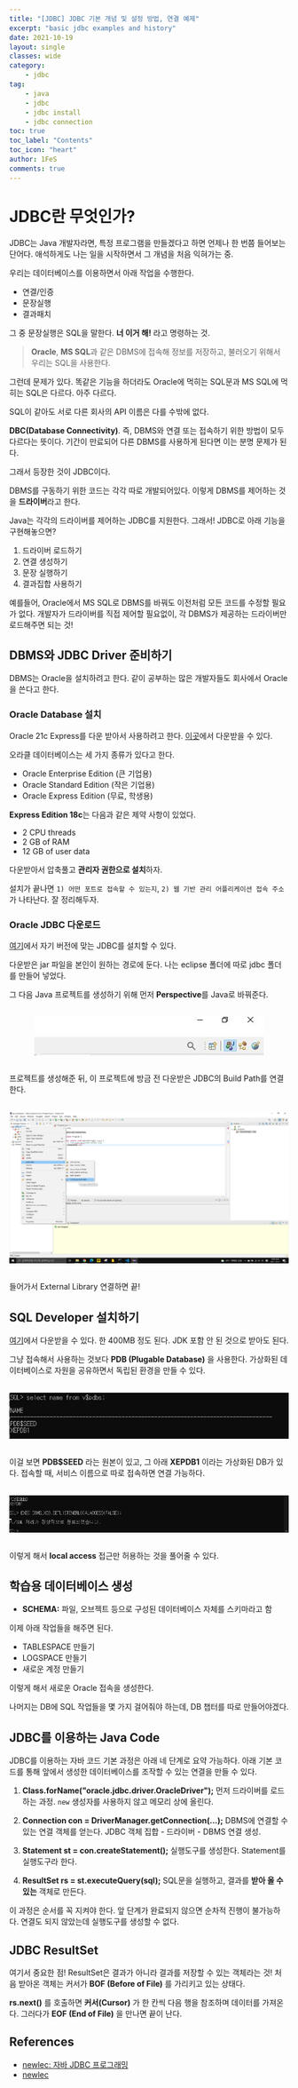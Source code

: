 ```yaml
---
title: "[JDBC] JDBC 기본 개념 및 설정 방법, 연결 예제"
excerpt: "basic jdbc examples and history"
date: 2021-10-19
layout: single
classes: wide
category:
    - jdbc
tag:
    - java
    - jdbc
    - jdbc install
    - jdbc connection
toc: true
toc_label: "Contents"
toc_icon: "heart"
author: 1FeS
comments: true
---
```


# JDBC란 무엇인가?

JDBC는 Java 개발자라면, 특정 프로그램을 만들겠다고 하면 언제나 한 번쯤 들어보는 단어다. 애석하게도 나는 일을 시작하면서 그 개념을 처음 익혀가는 중.

우리는 데이터베이스를 이용하면서 아래 작업을 수행한다.

- 연결/인증
- 문장실행
- 결과패치

그 중 문장실행은 SQL을 말한다. **너 이거 해!** 라고 명령하는 것.

> **Oracle**, **MS SQL**과 같은 DBMS에 접속해 정보를 저장하고, 불러오기 위해서 우리는 SQL을 사용한다.

그런데 문제가 있다. 똑같은 기능을 하더라도 Oracle에 먹히는 SQL문과 MS SQL에 먹히는 SQL은 다르다. 아주 다르다. 

SQL이 같아도 서로 다른 회사의 API 이름은 다를 수밖에 없다.

**DBC(Database Connectivity)**. 즉, DBMS와 연결 또는 접속하기 위한 방법이 모두 다르다는 뜻이다. 기간이 만료되어 다른 DBMS를 사용하게 된다면 이는 분명 문제가 된다. 

그래서 등장한 것이 JDBC이다.

DBMS를 구동하기 위한 코드는 각각 따로 개발되어있다. 이렇게 DBMS를 제어하는 것을 **드라이버**라고 한다. 

Java는 각각의 드라이버를 제어하는 JDBC를 지원한다. 그래서! JDBC로 아래 기능을 구현해놓으면?

1. 드라이버 로드하기
2. 연결 생성하기
3. 문장 실행하기
4. 결과집합 사용하기

예를들어, Oracle에서 MS SQL로 DBMS를 바꿔도 이전처럼 모든 코드를 수정할 필요가 없다. 개발자가 드라이버를 직접 제어할 필요없이, 각 DBMS가 제공하는 드라이버만 로드해주면 되는 것!

## DBMS와 JDBC Driver 준비하기

DBMS는 Oracle을 설치하려고 한다. 같이 공부하는 많은 개발자들도 회사에서 Oracle을 쓴다고 한다.

### Oracle Database 설치

Oracle 21c Express를 다운 받아서 사용하려고 한다. [이곳](https://www.oracle.com/database/technologies/xe-downloads.html)에서 다운받을 수 있다.

오라클 데이터베이스는 세 가지 종류가 있다고 한다.

- Oracle Enterprise Edition (큰 기업용)
- Oracle Standard Edition (작은 기업용)
- Oracle Express Edition (무료, 학생용)

**Express Edition 18c**는 다음과 같은 제약 사항이 있었다.

- 2 CPU threads
- 2 GB of RAM
- 12 GB of user data

다운받아서 압축풀고 **관리자 권한으로 설치**하자.

설치가 끝나면 `1) 어떤 포트로 접속할 수 있는지`, `2) 웹 기반 관리 어플리케이션 접속 주소` 가 나타난다. 잘 정리해두자.

### Oracle JDBC 다운로드

[여기](https://www.oracle.com/database/technologies/appdev/jdbc-ucp-21-3-downloads.html)에서 자기 버전에 맞는 JDBC를 설치할 수 있다.

다운받은 jar 파일을 본인이 원하는 경로에 둔다. 나는 eclipse 폴더에 따로 jdbc 폴더를 만들어 넣었다.

그 다음 Java 프로젝트를 생성하기 위해 먼저 **Perspective**를 Java로 바꿔준다.

<br/>
<img src="/_img/2021-10-21/perspective.jpg" style="margin: auto auto; display: block;"/>
<br/>

프로젝트를 생성해준 뒤, 이 프로젝트에 방금 전 다운받은 JDBC의 Build Path를 연결한다.

<br/>
<img src="/_img/2021-10-21/jdbc_build_path.jpg" style="margin: auto auto; display: block;"/>
<br/>

들어가서 External Library 연결하면 끝!

## SQL Developer 설치하기

[여기](https://www.oracle.com/tools/downloads/sqldev-downloads.html)에서 다운받을 수 있다. 한 400MB 정도 된다. JDK 포함 안 된 것으로 받아도 된다.

그냥 접속해서 사용하는 것보다 **PDB (Plugable Database)** 을 사용한다. 가상화된 데이터베이스로 자원을 공유하면서 독립된 환경을 만들 수 있다.

<br/>
<img src="/_img/2021-10-21/pdb.jpg" style="margin: auto auto; display: block;"/>
<br/>

이걸 보면 **PDB$SEED** 라는 원본이 있고, 그 아래 **XEPDB1** 이라는 가상화된 DB가 있다. 접속할 때, 서비스 이름으로 따로 접속하면 연결 가능하다.

<br/>
<img src="/_img/2021-10-21/local_access.jpg" style="margin: auto auto; display: block;"/>
<br/>

이렇게 해서 **local access** 접근만 허용하는 것을 풀어줄 수 있다.

## 학습용 데이터베이스 생성

- **SCHEMA:** 파일, 오브젝트 등으로 구성된 데이터베이스 자체를 스키마라고 함

이제 아래 작업들을 해주면 된다.

- TABLESPACE 만들기
- LOGSPACE 만들기
- 새로운 계정 만들기

이렇게 해서 새로운 Oracle 접속을 생성한다.

나머지는 DB에 SQL 작업들을 몇 가지 걸어줘야 하는데, DB 챕터를 따로 만들어야겠다.

## JDBC를 이용하는 Java Code

JDBC를 이용하는 자바 코드 기본 과정은 아래 네 단계로 요약 가능하다. 아래 기본 코드를 통해 앞에서 생성한 데이터베이스를 조작할 수 있는 연결을 만들 수 있다.

1. **Class.forName("oracle.jdbc.driver.OracleDriver");**
먼저 드라이버를 로드하는 과정. `new` 생성자를 사용하지 않고 메모리 상에 올린다.

2. **Connection con = DriverManager.getConnection(...);**
DBMS에 연결할 수 있는 연결 객체를 얻는다. JDBC 객체 집합 - 드라이버 - DBMS 연결 생성.

3. **Statement st = con.createStatement();**
실행도구를 생성한다. Statement를 실행도구라 한다.

4. **ResultSet rs = st.executeQuery(sql);**
SQL문을 실행하고, 결과를 **받아 올 수 있는** 객체로 만든다.

이 과정은 순서를 꼭 지켜야 한다. 앞 단계가 완료되지 않으면 순차적 진행이 불가능하다. 연결도 되지 않았는데 실행도구를 생성할 수 없다.

## JDBC ResultSet

여기서 중요한 점! ResultSet은 결과가 아니라 결과를 저장할 수 있는 객체라는 것! 처음 받아온 객체는 커서가 **BOF (Before of File)** 를 가리키고 있는 상태다.

**rs.next()** 를 호출하면 **커서(Cursor)** 가 한 칸씩 다음 행을 참조하며 데이터를 가져온다. 그러다가 **EOF (End of File)** 을 만나면 끝이 난다.

## References
- [newlec: 자바 JDBC 프로그래밍](https://www.youtube.com/watch?v=c0s7g7iVtwc&list=PLq8wAnVUcTFWxwoc41CqmwnO-ZyRDL0og)
- [newlec](https://www.newlecture.com/index)